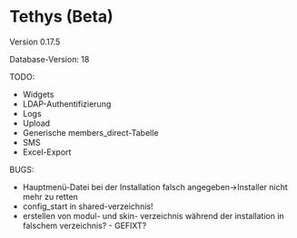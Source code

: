 Tethys (Beta)
=============

Version 0.17.5

Database-Version: 18

TODO:
* Widgets
* LDAP-Authentifizierung
* Logs
* Upload
* Generische members_direct-Tabelle
* SMS
* Excel-Export

BUGS:
* Hauptmenü-Datei bei der Installation falsch angegeben->Installer nicht mehr zu retten
* config_start in shared-verzeichnis!
* erstellen von modul- und skin- verzeichnis während der installation in falschem verzeichnis? - GEFIXT?
